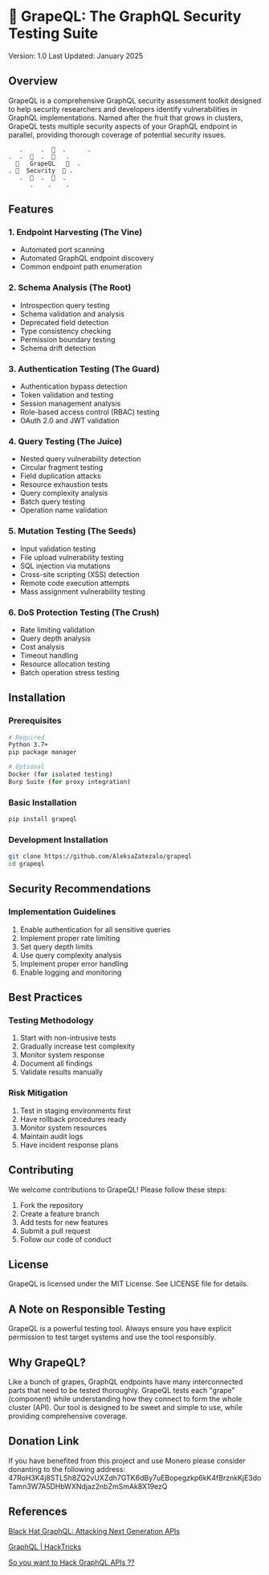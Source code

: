 # 🍇 GrapeQL: The GraphQL Security Testing Suite

Version: 1.0
Last Updated: January 2025

## Overview
GrapeQL is a comprehensive GraphQL security assessment toolkit designed to help security researchers and developers identify vulnerabilities in GraphQL implementations. Named after the fruit that grows in clusters, GrapeQL tests multiple security aspects of your GraphQL endpoint in parallel, providing thorough coverage of potential security issues.

```ascii
   .     .  🍇  .      .
.  .  🍇  .  🍇   .    
  🍇   GrapeQL   🍇  .  
. 🍇  Security  🍇 .   
   .  🍇  .  🍇  .     
      .    .    .      
```

## Features

### 1. Endpoint Harvesting (The Vine)

- Automated port scanning
- Automated GraphQL endpoint discovery
- Common endpoint path enumeration

### 2. Schema Analysis (The Root)

- Introspection query testing
- Schema validation and analysis
- Deprecated field detection
- Type consistency checking
- Permission boundary testing
- Schema drift detection

### 3. Authentication Testing (The Guard)

- Authentication bypass detection
- Token validation and testing
- Session management analysis
- Role-based access control (RBAC) testing
- OAuth 2.0 and JWT validation

### 4. Query Testing (The Juice)

- Nested query vulnerability detection
- Circular fragment testing
- Field duplication attacks
- Resource exhaustion tests
- Query complexity analysis
- Batch query testing
- Operation name validation

### 5. Mutation Testing (The Seeds)

- Input validation testing
- File upload vulnerability testing
- SQL injection via mutations
- Cross-site scripting (XSS) detection
- Remote code execution attempts
- Mass assignment vulnerability testing

### 6. DoS Protection Testing (The Crush)

- Rate limiting validation
- Query depth analysis
- Cost analysis
- Timeout handling
- Resource allocation testing
- Batch operation stress testing

## Installation

### Prerequisites

```bash
# Required
Python 3.7+
pip package manager

# Optional
Docker (for isolated testing)
Burp Suite (for proxy integration)
```

### Basic Installation

```bash
pip install grapeql
```

### Development Installation

```bash
git clone https://github.com/AleksaZatezalo/grapeql
cd grapeql
```

## Security Recommendations

### Implementation Guidelines

1. Enable authentication for all sensitive queries
2. Implement proper rate limiting
3. Set query depth limits
4. Use query complexity analysis
5. Implement proper error handling
6. Enable logging and monitoring

## Best Practices

### Testing Methodology

1. Start with non-intrusive tests
2. Gradually increase test complexity
3. Monitor system response
4. Document all findings
5. Validate results manually

### Risk Mitigation

1. Test in staging environments first
2. Have rollback procedures ready
3. Monitor system resources
4. Maintain audit logs
5. Have incident response plans

## Contributing

We welcome contributions to GrapeQL! Please follow these steps:

1. Fork the repository
2. Create a feature branch
3. Add tests for new features
4. Submit a pull request
5. Follow our code of conduct

## License

GrapeQL is licensed under the MIT License. See LICENSE file for details.

## A Note on Responsible Testing

GrapeQL is a powerful testing tool. Always ensure you have explicit permission to test target systems and use the tool responsibly.

## Why GrapeQL?

Like a bunch of grapes, GraphQL endpoints have many interconnected parts that need to be tested thoroughly. GrapeQL tests each "grape" (component) while understanding how they connect to form the whole cluster (API). Our tool is designed to be sweet and simple to use, while providing comprehensive coverage.
## Donation Link

If you have benefited from this project and use Monero please consider donanting to the following address:
47RoH3K4j8STLSh8ZQ2vUXZdh7GTK6dBy7uEBopegzkp6kK4fBrznkKjE3doTamn3W7A5DHbWXNdjaz2nbZmSmAk8X19ezQ

## References

[Black Hat GraphQL: Attacking Next Generation APIs](https://www.amazon.ca/Black-Hat-GraphQL-Attacking-Generation/dp/1718502842/ref=sr_1_1?crid=2RWOVMS6ZU37K&dib=eyJ2IjoiMSJ9.zi2F-G8cD7sWGnrOzCNkvFjddnK2D59sNLYKIZ8QJK9V3QbeUo7VBlnzXEGX82jYpv1QMXAC0C_4kj4Y0MXiv3KNl53mvu7qPjJQBM0vOWgc_1Et6Jl2-P6wzubxEb1GsrPwYrpP90ANX0YhXvach8Opmb4sAG5QinlPdH111nP77cxVKPXKbnbNoWtRaF8EqDISUcmgWQncANYpzbCxe3s2_wcco0jgqCC0t5JwLcenRfLWpBZIsYPOc4ze_V7WhN2NRitIJhcRcHeD1WSjkDF6oR82x8ICn5IRe6fcyFk.bieYcTT6FhT1u0tO01xkxQlbB9LSAxe6PJE-MkhLcUM&dib_tag=se&keywords=black+hat+graphql&qid=1729479754&sprefix=blackhat+gra%2Caps%2C237&sr=8-1)

[GraphQL | HackTricks](https://book.hacktricks.xyz/network-services-pentesting/pentesting-web/graphql)

[So you want to Hack GraphQL APIs ??](https://www.youtube.com/watch?v=OOztEJu0Vts)
